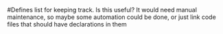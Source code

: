 \#Defines list for keeping track. Is this useful? It would need manual maintenance, so maybe some automation could be done, or just link code files that should have declarations in them